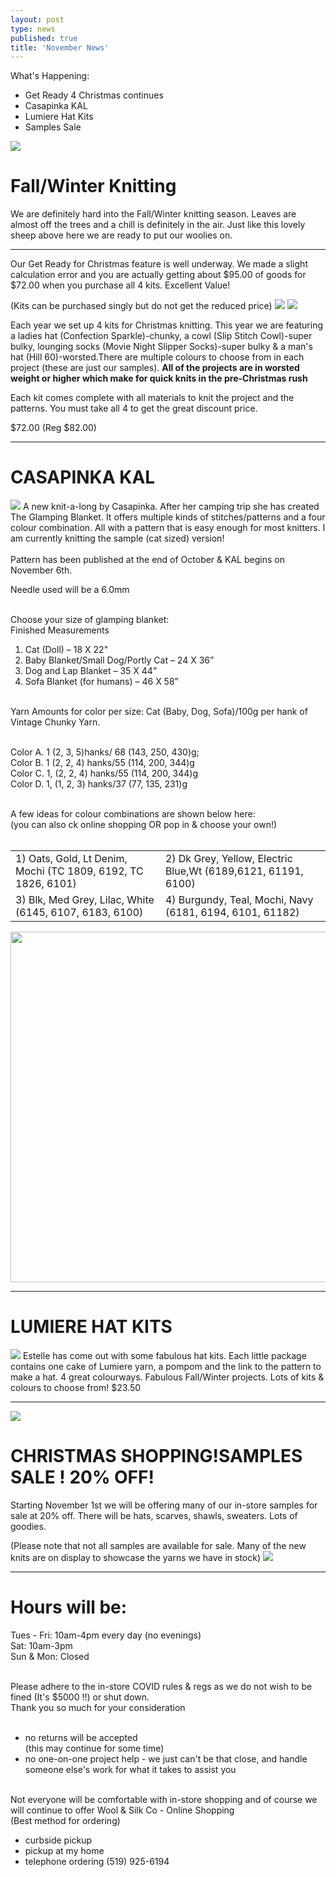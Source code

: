 ```yaml
---
layout: post
type: news
published: true
title: 'November News'
---
```


What's Happening:

- Get Ready 4 Christmas continues
- Casapinka KAL
- Lumiere Hat Kits
- Samples Sale

<img src="/img/sheep.jpg" /> 
<h1>Fall/Winter Knitting</h1>

We are definitely hard into the Fall/Winter knitting season. Leaves are almost off the trees and a chill is definitely in the air. Just like this lovely sheep above here we are ready to put our woolies on. 
 
<hr />
Our Get Ready for Christmas feature is well underway. We made a slight calculation error and you are actually getting about $95.00 of goods for $72.00 when you purchase all 4 kits. Excellent Value!

(Kits can be purchased singly but do not get the reduced price)
<img src="/img/xmas2020a.jpg" /> 
<img src="/img/xmas2020b.jpg" /> 

Each year we set up 4 kits for Christmas knitting. This year we are featuring a ladies hat (Confection Sparkle)-chunky, a cowl  (Slip Stitch Cowl)-super bulky,  lounging socks (Movie Night Slipper Socks)-super bulky & a man's hat (Hill 60)-worsted.There are multiple colours to choose from in each project (these are just our samples).
**All of the projects are in worsted weight or higher which make for quick knits in the pre-Christmas rush**

Each kit comes complete with all materials to knit the project and the patterns. You must take all 4 to get the great discount price.

$72.00  (Reg $82.00) 
<hr />
<h1>CASAPINKA KAL</h1>

<img src="/img/casapinka.jpg" /> 
A new knit-a-long by Casapinka. After her camping trip she has created The Glamping Blanket. It offers multiple kinds of stitches/patterns and a four colour combination. All with a pattern that is easy enough for most knitters.  I am currently knitting the sample (cat sized) version!
<br /><br />
Pattern has been published at the end of October & KAL begins on November 6th. 

Needle used will be a 6.0mm <br /><br />
 
Choose your size of glamping blanket:<br />
Finished Measurements<br />
1. Cat (Doll) – 18 X 22"<br />
2. Baby Blanket/Small Dog/Portly Cat – 24 X 36”   <br />
3. Dog and Lap Blanket – 35 X 44”   <br />
4. Sofa Blanket (for humans) – 46 X 58”<br /><br />
 
Yarn Amounts for color per size: Cat (Baby, Dog, Sofa)/100g per hank of Vintage Chunky Yarn.<br /><br />
 
Color A. 1 (2, 3, 5)hanks/ 68 (143, 250, 430)g;<br />
Color B. 1 (2, 2, 4) hanks/55 (114, 200, 344)g<br />
Color C. 1, (2, 2, 4) hanks/55 (114, 200, 344)g<br />
Color D. 1, (1, 2, 3) hanks/37 (77, 135, 231)g<br /><br />

A few ideas for colour combinations are shown below here:<br />
 (you can also ck online shopping OR pop in & choose your own!)<br /><br />
<table><tr><td>
1) Oats, Gold, Lt Denim, Mochi    
 (TC 1809, 6192, TC 1826, 6101) </td>      
<td>2) Dk Grey, Yellow, Electric Blue,Wt      
 (6189,6121, 61191, 6100) </td></tr>
 <tr><td>
3) Blk, Med Grey, Lilac, White        
  (6145, 6107, 6183, 6100)   </td>
 <td> 4) Burgundy, Teal, Mochi, Navy
  (6181, 6194, 6101, 61182)  </td></tr></table>
<img src="/img/casapinka_yarn.jpg" width="583" height="561" /> 
<hr />
<h1>LUMIERE HAT KITS</h1>
<img src="/img/lumiere.jpg" /> 
Estelle has come out with some fabulous hat kits. Each little package contains one cake of Lumiere yarn, a pompom and the link to the pattern to make a hat. 4 great colourways. Fabulous Fall/Winter projects.
Lots of kits & colours to choose from!
$23.50
<hr />
<img src="/img/xmas_sale.jpg" /> 
<h1>CHRISTMAS SHOPPING!SAMPLES SALE ! 20%  OFF!</h1>

Starting November 1st we will be offering many of our in-store samples for sale at 20% off. There will be hats, scarves, shawls, sweaters. Lots of goodies. 

(Please note that not all samples are available for sale. Many of the new knits are on display to showcase the yarns we have in stock)
<img src="/img/xmas_sale_b.jpg" /> 
<hr />
<h1>Hours will be:</h1>
Tues - Fri:  10am-4pm every day  (no evenings)<br />
Sat:  10am-3pm<br />
Sun & Mon:  Closed<br /><br />

Please adhere to the in-store COVID rules & regs as we do not wish to be fined (It's $5000 !!) or shut down.<br />
Thank you so much for your consideration<br /><br />

- no returns will be accepted <br />
   (this may continue for some time)<br />
- no one-on-one project help - we just can't be that
  close, and handle someone else's work for what
   it takes to assist you<br /><br />

Not everyone will be comfortable with in-store shopping and of course we will continue to offer
Wool & Silk Co - Online Shopping   <br />
(Best method for ordering)<br />
- curbside pickup<br />
- pickup at my home<br />
- telephone ordering  (519) 925-6194
